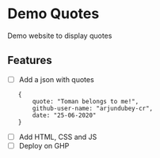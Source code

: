 # Demo Quotes

Demo website to display quotes

## Features

- [ ] Add a json with quotes

```
   {
       quote: "Toman belongs to me!",
       github-user-name: "arjundubey-cr",
       date: "25-06-2020"
   }
```

- [ ] Add HTML, CSS and JS
- [ ] Deploy on GHP
